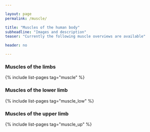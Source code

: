 ```yaml
---

layout: page
permalink: /muscle/

title: "Muscles of the human body"
subheadline: "Images and description"
teaser: "Currently the following muscle overviews are available"

header: no

---
```


### Muscles of the limbs

{% include list-pages tag="muscle" %}

### Muscles of the lower limb

{% include list-pages tag="muscle_low" %}

### Muscles of the upper limb

{% include list-pages tag="muscle_up" %}
